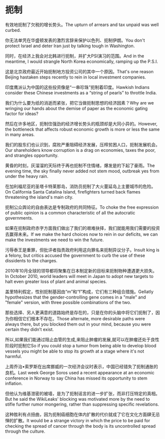 # 扼制

<p><span class="chinese">有效地扼制了欠税的增长势头。</span><span class="english">The upturn of arrears and tax unpaid was well curbed.</span></p>

<p><span class="chinese">你无法单凭在华盛顿发表的激烈言辞来保护以色列、扼制伊朗。</span><span class="english">You don't protect Israel and deter Iran just by talking tough in Washington.</span></p>

<p><span class="chinese">同时，在经济上我会对北韩进行扼制，并扩大PSI演习的范围。</span><span class="english">And in the meantime, I would strangle North Korea economically, ramping up the P.S.I.</span></p>

<p><span class="chinese">这是北京政府最近开始扼制地方投资公司的其中一个原因。</span><span class="english">That's one reason Beijing hastaken steps recently to rein in local investment companies.</span></p>

<p><span class="chinese">印度鹰派认为中国的这些投资像是“一串珍珠”扼制着印度。</span><span class="english">Hawkish Indians consider these Chinese investments as a “string of pearls” to throttle India.</span></p>

<p><span class="chinese">我们为什么要为纸的消逝而紧张，把它当做扼制思想的经济因素？</span><span class="english">Why are we wringing our hands about the demise of paper as the economic gating factor for ideas?</span></p>

<p><span class="chinese">然后在许多地区，扼制住强劲的经济增长势头的瓶颈却是大同小异的。</span><span class="english">However, the bottleneck that affects robust economic growth is more or less the same in many areas.</span></p>

<p><span class="chinese">我们的股东们也认识到，腐败严重阻碍经济发展，压榨贫困人口，扼制发展机会。</span><span class="english">Our shareholders know corruption is a drag on economies, taxes the poor, and strangles opportunity.</span></p>

<p><span class="chinese">黄昏的时刻，灰溜溜的天际终于再也扼制不住情绪，爆发是的下起了豪雨。</span><span class="english">The evening time, the sky finally never added not stem mood, outbreak yes from under the heavy rain.</span></p>

<p><span class="chinese">在加利福尼亚的圣塔卡特莱那岛，消防员扼制了大火蔓延岛上主要城市的危险。</span><span class="english">On California Santa Catalina Island, firefighters turned back flames threatening the island's main city.</span></p>

<p><span class="chinese">扼制公众舆论的自由表达是专制政府的共同特征。</span><span class="english">To choke the free expression of public opinion is a common characteristic of all the autocratic governments.</span></p>

<p><span class="chinese">如果在扼制政府赤字方面我们做出了我们的艰难抉择，我们就能用我们需要的投资去赢得未来。</span><span class="english">If we make the hard choices now to rein in our deficits, we can make the investments we need to win the future.</span></p>

<p><span class="chinese">污辱泰王是重罪，但批评者指责政府利用这向罪名来扼制异议分子。</span><span class="english">Insult king is a felony, but critics accused the government to curb the use of these dissidents to the charges.</span></p>

<p><span class="chinese">2010年10月全球的领导都将聚集在日本制定新的目标来扼制物种遭遇更大损失。</span><span class="english">In October 2010, world leaders will meet in Japan to adopt new targets to halt even greater loss of plant and animal species.</span></p>

<p><span class="chinese">盖里特利假定，性别扼制基因由“m”和“f”构成，它们有三种组合措施。</span><span class="english">Gellatly hypothesizes that the gender-controlling gene comes in a "male" and "female" version, with three possible combinations of the two.</span></p>

<p><span class="chinese">那些选择、另人更满意的道路始终是存在的，只是在你的头脑中将它们扼制了，因为你相信它们根本不存在。</span><span class="english">Those alternate, more desirable paths were always there, but you blocked them out in your mind, because you were certain they didn’t exist.</span></p>

<p><span class="chinese">所以,如果我们能通过阻止血管的生成,来阻止肿瘤的发展,就可以在肿瘤还处于良性阶段时扼制它</span><span class="english">So if you could stop a tumor from being able to develop blood vessels you might be able to stop its growth at a stage where it's not harmful.</span></p>

<p><span class="chinese">上周乔治•索罗斯在出席挪威的一次经济会议时表示，中国已经错失了扼制通胀的良机。</span><span class="english">Last week George Soros used a recent appearance at an economic conference in Norway to say China has missed its opportunity to stem inflation.</span></p>

<p><span class="chinese">但他认为维基泄密的被墙，是为了扼制谣言的进一步扩张，而非打压特定的真相。</span><span class="english">But he said the WikiLeaks' blocking was motivated more by the need to stifle further rumor mongering, rather than suppressing specific revelations.</span></p>

<p><span class="chinese">这种胜利有点扭曲，因为扼制癌细胞在体内扩散的代价就成了它在文化方面肆无忌惮的扩散。</span><span class="english">It would be a strange victory in which the price to be paid for checking the spread of cancer through the body is its uncontrolled spread through the culture.</span></p>

